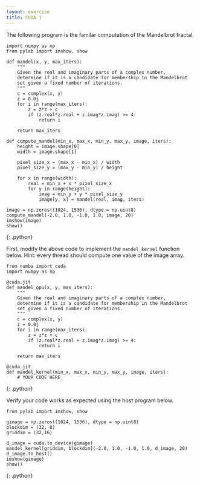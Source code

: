 ```yaml
---
layout: exercise
title: CUDA 1
---
```


The following program is the familar computation of the Mandelbrot fractal.

~~~
import numpy as np
from pylab import imshow, show

def mandel(x, y, max_iters):
    """
    Given the real and imaginary parts of a complex number,
    determine if it is a candidate for membership in the Mandelbrot
    set given a fixed number of iterations.
    """
    c = complex(x, y)
    z = 0.0j
    for i in range(max_iters):
        z = z*z + c
        if (z.real*z.real + z.imag*z.imag) >= 4:
            return i

    return max_iters

def compute_mandel(min_x, max_x, min_y, max_y, image, iters):
    height = image.shape[0]
    width = image.shape[1]

    pixel_size_x = (max_x - min_x) / width
    pixel_size_y = (max_y - min_y) / height
    
    for x in range(width):
        real = min_x + x * pixel_size_x
        for y in range(height):
            imag = min_y + y * pixel_size_y
            image[y, x] = mandel(real, imag, iters)
            
image = np.zeros((1024, 1536), dtype = np.uint8)
compute_mandel(-2.0, 1.0, -1.0, 1.0, image, 20) 
imshow(image)
show()
~~~
{: .python}

First, modify the above code to implement the `mandel_kernel` function below. Hint: every thread should compute one value of the image array.

~~~
from numba import cuda
import numpy as np
​
@cuda.jit
def mandel_gpu(x, y, max_iters):
    """
    Given the real and imaginary parts of a complex number,
    determine if it is a candidate for membership in the Mandelbrot
    set given a fixed number of iterations.
    """
    c = complex(x, y)
    z = 0.0j
    for i in range(max_iters):
        z = z*z + c
        if (z.real*z.real + z.imag*z.imag) >= 4:
            return i
​
    return max_iters
​
@cuda.jit
def mandel_kernel(min_x, max_x, min_y, max_y, image, iters):
    # YOUR CODE HERE
~~~
{: .python}

Verify your code works as expected using the host program below.

~~~
from pylab import imshow, show

gimage = np.zeros((1024, 1536), dtype = np.uint8)
blockdim = (32, 8)
griddim = (32,16)

d_image = cuda.to_device(gimage)
mandel_kernel[griddim, blockdim](-2.0, 1.0, -1.0, 1.0, d_image, 20) 
d_image.to_host()
imshow(gimage)
show()
~~~
{: .python}
